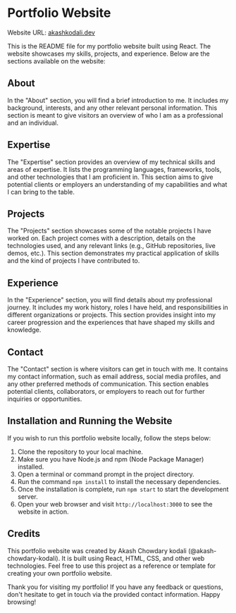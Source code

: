 # Portfolio Website

Website URL: <a href="https://www.akashkodali.dev">akashkodali.dev</a>

This is the README file for my portfolio website built using React. The website showcases my skills, projects, and experience. Below are the sections available on the website:

## About

In the "About" section, you will find a brief introduction to me. It includes my background, interests, and any other relevant personal information. This section is meant to give visitors an overview of who I am as a professional and an individual.

## Expertise

The "Expertise" section provides an overview of my technical skills and areas of expertise. It lists the programming languages, frameworks, tools, and other technologies that I am proficient in. This section aims to give potential clients or employers an understanding of my capabilities and what I can bring to the table.

## Projects

The "Projects" section showcases some of the notable projects I have worked on. Each project comes with a description, details on the technologies used, and any relevant links (e.g., GitHub repositories, live demos, etc.). This section demonstrates my practical application of skills and the kind of projects I have contributed to.

## Experience

In the "Experience" section, you will find details about my professional journey. It includes my work history, roles I have held, and responsibilities in different organizations or projects. This section provides insight into my career progression and the experiences that have shaped my skills and knowledge.

## Contact

The "Contact" section is where visitors can get in touch with me. It contains my contact information, such as email address, social media profiles, and any other preferred methods of communication. This section enables potential clients, collaborators, or employers to reach out for further inquiries or opportunities.

## Installation and Running the Website

If you wish to run this portfolio website locally, follow the steps below:

1. Clone the repository to your local machine.
2. Make sure you have Node.js and npm (Node Package Manager) installed.
3. Open a terminal or command prompt in the project directory.
4. Run the command `npm install` to install the necessary dependencies.
5. Once the installation is complete, run `npm start` to start the development server.
6. Open your web browser and visit `http://localhost:3000` to see the website in action.

## Credits

This portfolio website was created by Akash Chowdary kodali (@akash-chowdary-kodali). It is built using React, HTML, CSS, and other web technologies. Feel free to use this project as a reference or template for creating your own portfolio website.

Thank you for visiting my portfolio! If you have any feedback or questions, don't hesitate to get in touch via the provided contact information. Happy browsing!